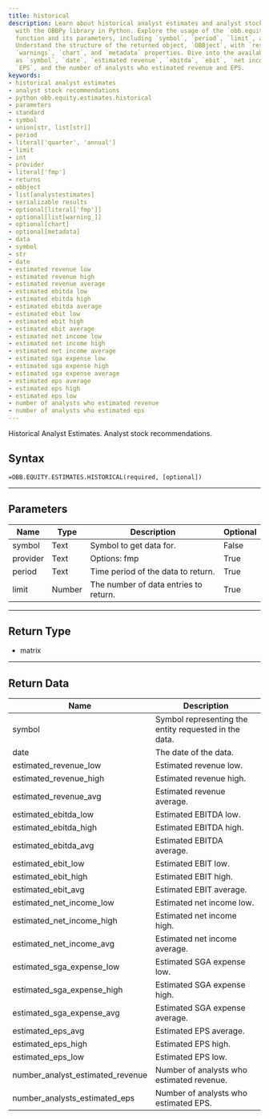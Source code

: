 ```yaml
---
title: historical
description: Learn about historical analyst estimates and analyst stock recommendations
  with the OBBPy library in Python. Explore the usage of the `obb.equity.estimates.historical`
  function and its parameters, including `symbol`, `period`, `limit`, and `provider`.
  Understand the structure of the returned object, `OBBject`, with `results`, `provider`,
  `warnings`, `chart`, and `metadata` properties. Dive into the available data such
  as `symbol`, `date`, `estimated revenue`, `ebitda`, `ebit`, `net income`, `SGA expense`,
  `EPS`, and the number of analysts who estimated revenue and EPS.
keywords: 
- historical analyst estimates
- analyst stock recommendations
- python obb.equity.estimates.historical
- parameters
- standard
- symbol
- union[str, list[str]]
- period
- literal['quarter', 'annual']
- limit
- int
- provider
- literal['fmp']
- returns
- obbject
- list[analystestimates]
- serializable results
- optional[literal['fmp']]
- optional[list[warning_]]
- optional[chart]
- optional[metadata]
- data
- symbol
- str
- date
- estimated revenue low
- estimated revenue high
- estimated revenue average
- estimated ebitda low
- estimated ebitda high
- estimated ebitda average
- estimated ebit low
- estimated ebit high
- estimated ebit average
- estimated net income low
- estimated net income high
- estimated net income average
- estimated sga expense low
- estimated sga expense high
- estimated sga expense average
- estimated eps average
- estimated eps high
- estimated eps low
- number of analysts who estimated revenue
- number of analysts who estimated eps
---
```


<!-- markdownlint-disable MD041 -->

Historical Analyst Estimates. Analyst stock recommendations.

## Syntax

```excel wordwrap
=OBB.EQUITY.ESTIMATES.HISTORICAL(required, [optional])
```

---

## Parameters

| Name | Type | Description | Optional |
| ---- | ---- | ----------- | -------- |
| symbol | Text | Symbol to get data for. | False |
| provider | Text | Options: fmp | True |
| period | Text | Time period of the data to return. | True |
| limit | Number | The number of data entries to return. | True |

---

## Return Type

* matrix

---

## Return Data

| Name | Description |
| ---- | ----------- |
| symbol | Symbol representing the entity requested in the data.  |
| date | The date of the data.  |
| estimated_revenue_low | Estimated revenue low.  |
| estimated_revenue_high | Estimated revenue high.  |
| estimated_revenue_avg | Estimated revenue average.  |
| estimated_ebitda_low | Estimated EBITDA low.  |
| estimated_ebitda_high | Estimated EBITDA high.  |
| estimated_ebitda_avg | Estimated EBITDA average.  |
| estimated_ebit_low | Estimated EBIT low.  |
| estimated_ebit_high | Estimated EBIT high.  |
| estimated_ebit_avg | Estimated EBIT average.  |
| estimated_net_income_low | Estimated net income low.  |
| estimated_net_income_high | Estimated net income high.  |
| estimated_net_income_avg | Estimated net income average.  |
| estimated_sga_expense_low | Estimated SGA expense low.  |
| estimated_sga_expense_high | Estimated SGA expense high.  |
| estimated_sga_expense_avg | Estimated SGA expense average.  |
| estimated_eps_avg | Estimated EPS average.  |
| estimated_eps_high | Estimated EPS high.  |
| estimated_eps_low | Estimated EPS low.  |
| number_analyst_estimated_revenue | Number of analysts who estimated revenue.  |
| number_analysts_estimated_eps | Number of analysts who estimated EPS.  |
